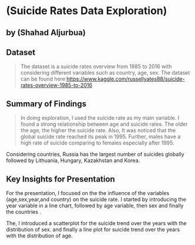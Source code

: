 # (Suicide Rates Data Exploration)
## by (Shahad Aljurbua)


## Dataset

> The dataset is a suicide rates overview from 1985 to 2016 with considering different variables such as country, age, sex. The dataset can be found here https://www.kaggle.com/russellyates88/suicide-rates-overview-1985-to-2016


## Summary of Findings

> In doing exploration, I used the suicide rate as my main variable. I found a strong relationship between age and suicide rates. The older the age, the higher the suicide rate. Also, It was noticed that the global suicide rate reached its peak in 1995. Further, males have a high rate of suicide comparing to females especially after 1995. 

Considering countries, Russia has the largest number of suicides globally followed by Lithuania, Hungary, Kazakhstan and Korea. 


## Key Insights for Presentation
For the presentation, I focused on the  the influence of the variables (age,sex,year,and country) on the suicide rate. I started by introducing the
year variable in a line chart, followed by age variable, then sex and finally the countries .

The, I introduced a scatterplot for the suicide trend over the years with the distribution of sex. and finally a line plot for suicide trend over the years with the distribution of age.